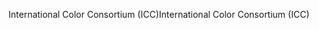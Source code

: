 <span data-ttu-id="e27fa-101">International Color Consortium (ICC)</span><span class="sxs-lookup"><span data-stu-id="e27fa-101">International Color Consortium (ICC)</span></span>